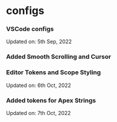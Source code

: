 # configs

### VSCode configs

Updated on: 5th Sep, 2022

### Added Smooth Scrolling and Cursor

### Editor Tokens and Scope Styling

Updated on: 6th Oct, 2022

### Added tokens for Apex Strings

Updated on: 7th Oct, 2022
